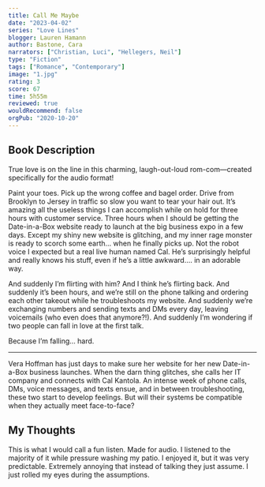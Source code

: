 ```yaml
---
title: Call Me Maybe
date: "2023-04-02"
series: "Love Lines"
blogger: Lauren Hamann
author: Bastone, Cara
narrators: ["Christian, Luci", "Hellegers, Neil"]
type: "Fiction"
tags: ["Romance", "Contemporary"]
image: "1.jpg"
rating: 3
score: 67
time: 5h55m
reviewed: true
wouldRecommend: false
orgPub: "2020-10-20"
---
```


## Book Description

True love is on the line in this charming, laugh-out-loud rom-com—created specifically for the audio format!

Paint your toes. Pick up the wrong coffee and bagel order. Drive from Brooklyn to Jersey in traffic so slow you want to tear your hair out. It’s amazing all the useless things I can accomplish while on hold for three hours with customer service. Three hours when I should be getting the Date-in-a-Box website ready to launch at the big business expo in a few days. Except my shiny new website is glitching, and my inner rage monster is ready to scorch some earth… when he finally picks up. Not the robot voice I expected but a real live human named Cal. He’s surprisingly helpful and really knows his stuff, even if he’s a little awkward…. in an adorable way.

And suddenly I’m flirting with him? And I think he’s flirting back.
And suddenly it’s been hours, and we’re still on the phone talking and ordering each other takeout while he troubleshoots my website.
And suddenly we’re exchanging numbers and sending texts and DMs every day, leaving voicemails (who even does that anymore?!).
And suddenly I’m wondering if two people can fall in love at the first talk.

Because I’m falling… hard.

---

Vera Hoffman has just days to make sure her website for her new Date-in-a-Box business launches. When the darn thing glitches, she calls her IT company and connects with Cal Kantola. An intense week of phone calls, DMs, voice messages, and texts ensue, and in between troubleshooting, these two start to develop feelings. But will their systems be compatible when they actually meet face-to-face?

## My Thoughts

This is what I would call a fun listen. Made for audio. I listened to the majority of it while pressure washing my patio. I enjoyed it, but it was very predictable. Extremely annoying that instead of talking they just assume. I just rolled my eyes during the assumptions.
